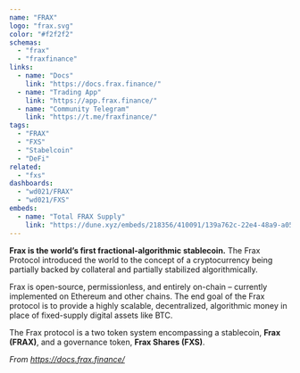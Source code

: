 ```yaml
---
name: "FRAX"
logo: "frax.svg"
color: "#f2f2f2"
schemas:
  - "frax"
  - "fraxfinance"
links:
  - name: "Docs"
    link: "https://docs.frax.finance/"
  - name: "Trading App"
    link: "https://app.frax.finance/"
  - name: "Community Telegram"
    link: "https://t.me/fraxfinance/"
tags:
  - "FRAX"
  - "FXS"
  - "Stabelcoin"
  - "DeFi"
related:
  - "fxs"
dashboards:
  - "wd021/FRAX"
  - "wd021/FXS"
embeds:
  - name: "Total FRAX Supply"
    link: "https://dune.xyz/embeds/218356/410091/139a762c-22e4-48a9-a05e-135d4c9dd829"
---
```


**Frax is the world’s first fractional-algorithmic stablecoin.**
The Frax Protocol introduced the world to the concept of a cryptocurrency being partially backed by collateral and partially stabilized algorithmically.

Frax is open-source, permissionless, and entirely on-chain – currently implemented on Ethereum and other chains. The end goal of the Frax protocol is to provide a highly scalable, decentralized, algorithmic money in place of fixed-supply digital assets like BTC. 

The Frax protocol is a two token system encompassing a stablecoin, **Frax (FRAX)**, and a governance token, **Frax Shares (FXS)**.

*From https://docs.frax.finance/*
